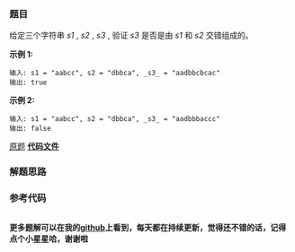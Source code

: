 ### 题目
给定三个字符串  _s1_ , _s2_ , _s3_ , 验证  _s3_  是否是由  _s1_  和  _s2_ 交错组成的。

**示例 1:**

    
    
    输入: s1 = "aabcc", s2 = "dbbca", _s3_ = "aadbbcbcac"
    输出: true
    

**示例  2:**

    
    
    输入: s1 = "aabcc", s2 = "dbbca", _s3_ = "aadbbbaccc"
    输出: false

[原题](https://leetcode-cn.com/problems/interleaving-string/)    **[代码文件]()**


### 解题思路




### 参考代码

```go


```




**更多题解可以在我的[github](https://github.com/LZH139/leetcode_Go)上看到，每天都在持续更新，觉得还不错的话，记得点个小星星哈，谢谢啦**
